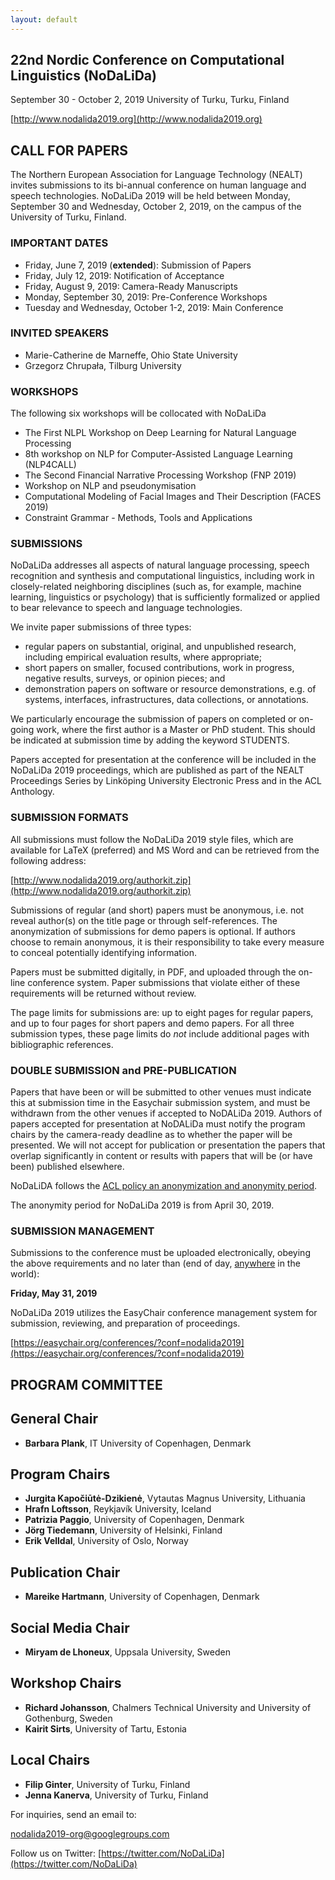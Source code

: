 ```yaml
---
layout: default
---
```



## 22nd Nordic Conference on Computational Linguistics (NoDaLiDa)

September 30 - October 2, 2019
University of Turku, Turku, Finland

[http://www.nodalida2019.org](http://www.nodalida2019.org)

## CALL FOR PAPERS

The Northern European Association for Language Technology (NEALT)
invites submissions to its bi-annual conference on human language and
speech technologies.  NoDaLiDa 2019 will be held between Monday, 
September 30 and Wednesday, October 2, 2019, on the campus of the 
University of Turku, Finland.  

### IMPORTANT DATES

* Friday, June 7, 2019 (**extended**): Submission of Papers 
* Friday, July 12, 2019: Notification of Acceptance
* Friday, August 9, 2019: Camera-Ready Manuscripts
* Monday, September 30, 2019: Pre-Conference Workshops
* Tuesday and Wednesday, October 1-2, 2019: Main Conference

### INVITED SPEAKERS

* Marie-Catherine de Marneffe, Ohio State University
* Grzegorz Chrupała, Tilburg University

### WORKSHOPS

The following six workshops will be collocated with NoDaLiDa

* The First NLPL Workshop on Deep Learning for Natural Language Processing
* 8th workshop on NLP for Computer-Assisted Language Learning (NLP4CALL)
* The Second Financial Narrative Processing Workshop (FNP 2019)
* Workshop on NLP and pseudonymisation
* Computational Modeling of Facial Images and Their Description (FACES 2019)
* Constraint Grammar - Methods, Tools and Applications

### SUBMISSIONS  

NoDaLiDa addresses all aspects of natural language processing, speech
recognition and synthesis and computational linguistics, including work
in closely-related neighboring disciplines (such as, for example, machine
learning, linguistics or psychology) that is sufficiently formalized or 
applied to bear relevance to speech and language technologies.

We invite paper submissions of three types:

* regular papers on substantial, original, and unpublished research,
  including empirical evaluation results, where appropriate;
* short papers on smaller, focused contributions, work in progress,
  negative results, surveys, or opinion pieces; and
* demonstration papers on software or resource demonstrations, e.g. of
  systems, interfaces, infrastructures, data collections, or annotations.

We particularly encourage the submission of papers on completed or 
on-going work, where the first author is a Master or PhD student. This should
be indicated at submission time by adding the keyword STUDENTS.

Papers accepted for presentation at the conference will be included in
the NoDaLiDa 2019 proceedings, which are published as part of the NEALT
Proceedings Series by Linköping University Electronic Press and in the
ACL Anthology.

### SUBMISSION FORMATS

All submissions must follow the NoDaLiDa 2019 style files, which are
available for LaTeX (preferred) and MS Word and can be
retrieved from the following address:

[http://www.nodalida2019.org/authorkit.zip](http://www.nodalida2019.org/authorkit.zip)

Submissions of regular (and short) papers must be anonymous, i.e. not reveal author(s) on the title
page or through self-references.  The anonymization of submissions for demo papers is optional. If authors choose to remain anonymous, it is their responsibility to take every measure to conceal potentially identifying information.

Papers must be submitted digitally,
in PDF, and uploaded through the on-line conference system. Paper submissions that violate either of these
requirements will be returned without review.

The page limits for submissions are: up to eight pages for regular papers, 
and up to four pages for short papers and demo papers. 
For all three submission types, these page limits do *not* include 
additional pages with bibliographic references.

### DOUBLE SUBMISSION and PRE-PUBLICATION

Papers that have been or will be submitted to other venues must indicate this at submission time in the Easychair submission system, and must be withdrawn from the other venues if accepted to NoDALiDa 2019. Authors of papers accepted for presentation at NoDALiDa must notify the program chairs by the camera-ready deadline as to whether the paper will be presented. We will not accept for publication or presentation the papers that overlap significantly in content or results with papers that will be (or have been) published elsewhere.

NoDaLiDA follows the [ACL policy an anonymization and anonymity period](https://www.aclweb.org/adminwiki/index.php?title=ACL_Policies_for_Submission,_Review_and_Citation).

The anonymity period for NoDaLiDa 2019 is from April 30, 2019.

### SUBMISSION MANAGEMENT

Submissions to the conference must be uploaded electronically, obeying 
the above requirements and no later than (end of day, [anywhere](https://www.timeanddate.com/time/zones/aoe) in the world):

**Friday, May 31, 2019**

NoDaLiDa 2019 utilizes the EasyChair conference management system for 
submission, reviewing, and preparation of proceedings. 

[https://easychair.org/conferences/?conf=nodalida2019](https://easychair.org/conferences/?conf=nodalida2019)


## PROGRAM COMMITTEE

## General Chair

* **Barbara Plank**, IT University of Copenhagen, Denmark

## Program Chairs

* **Jurgita Kapočiūtė-Dzikienė**, Vytautas Magnus University, Lithuania
* **Hrafn Loftsson**, Reykjavík University, Iceland
* **Patrizia Paggio**, University of Copenhagen, Denmark
* **Jörg Tiedemann**, University of Helsinki, Finland
* **Erik Velldal**, University of Oslo, Norway

## Publication Chair

* **Mareike Hartmann**, University of Copenhagen, Denmark

## Social Media Chair

* **Miryam de Lhoneux**, Uppsala University, Sweden

## Workshop Chairs

* **Richard Johansson**, Chalmers Technical University and University of Gothenburg, Sweden
* **Kairit Sirts**, University of Tartu, Estonia


## Local Chairs

* **Filip Ginter**, University of Turku, Finland
* **Jenna Kanerva**, University of Turku, Finland


For inquiries, send an email to:

nodalida2019-org@googlegroups.com

Follow us on Twitter: [https://twitter.com/NoDaLiDa](https://twitter.com/NoDaLiDa)
